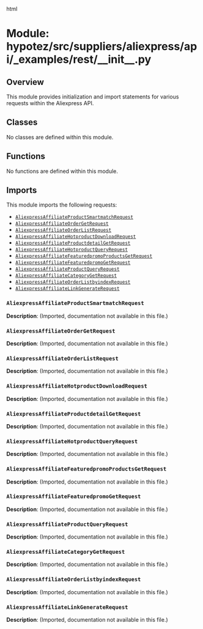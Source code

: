 html
<h1>Module: hypotez/src/suppliers/aliexpress/api/_examples/rest/__init__.py</h1>

<h2>Overview</h2>
<p>This module provides initialization and import statements for various requests within the Aliexpress API.</p>

<h2>Classes</h2>

<p>No classes are defined within this module.</p>

<h2>Functions</h2>

<p>No functions are defined within this module.</p>


<h2>Imports</h2>

<p>This module imports the following requests:</p>
<ul>
  <li><a href="#AliexpressAffiliateProductSmartmatchRequest"><code>AliexpressAffiliateProductSmartmatchRequest</code></a></li>
  <li><a href="#AliexpressAffiliateOrderGetRequest"><code>AliexpressAffiliateOrderGetRequest</code></a></li>
  <li><a href="#AliexpressAffiliateOrderListRequest"><code>AliexpressAffiliateOrderListRequest</code></a></li>
  <li><a href="#AliexpressAffiliateHotproductDownloadRequest"><code>AliexpressAffiliateHotproductDownloadRequest</code></a></li>
  <li><a href="#AliexpressAffiliateProductdetailGetRequest"><code>AliexpressAffiliateProductdetailGetRequest</code></a></li>
  <li><a href="#AliexpressAffiliateHotproductQueryRequest"><code>AliexpressAffiliateHotproductQueryRequest</code></a></li>
  <li><a href="#AliexpressAffiliateFeaturedpromoProductsGetRequest"><code>AliexpressAffiliateFeaturedpromoProductsGetRequest</code></a></li>
  <li><a href="#AliexpressAffiliateFeaturedpromoGetRequest"><code>AliexpressAffiliateFeaturedpromoGetRequest</code></a></li>
  <li><a href="#AliexpressAffiliateProductQueryRequest"><code>AliexpressAffiliateProductQueryRequest</code></a></li>
  <li><a href="#AliexpressAffiliateCategoryGetRequest"><code>AliexpressAffiliateCategoryGetRequest</code></a></li>
  <li><a href="#AliexpressAffiliateOrderListbyindexRequest"><code>AliexpressAffiliateOrderListbyindexRequest</code></a></li>
  <li><a href="#AliexpressAffiliateLinkGenerateRequest"><code>AliexpressAffiliateLinkGenerateRequest</code></a></li>
</ul>

<h3 id="AliexpressAffiliateProductSmartmatchRequest"><code>AliexpressAffiliateProductSmartmatchRequest</code></h3>
<p><strong>Description</strong>: (Imported, documentation not available in this file.)</p>


<h3 id="AliexpressAffiliateOrderGetRequest"><code>AliexpressAffiliateOrderGetRequest</code></h3>
<p><strong>Description</strong>: (Imported, documentation not available in this file.)</p>


<h3 id="AliexpressAffiliateOrderListRequest"><code>AliexpressAffiliateOrderListRequest</code></h3>
<p><strong>Description</strong>: (Imported, documentation not available in this file.)</p>


<h3 id="AliexpressAffiliateHotproductDownloadRequest"><code>AliexpressAffiliateHotproductDownloadRequest</code></h3>
<p><strong>Description</strong>: (Imported, documentation not available in this file.)</p>


<h3 id="AliexpressAffiliateProductdetailGetRequest"><code>AliexpressAffiliateProductdetailGetRequest</code></h3>
<p><strong>Description</strong>: (Imported, documentation not available in this file.)</p>


<h3 id="AliexpressAffiliateHotproductQueryRequest"><code>AliexpressAffiliateHotproductQueryRequest</code></h3>
<p><strong>Description</strong>: (Imported, documentation not available in this file.)</p>


<h3 id="AliexpressAffiliateFeaturedpromoProductsGetRequest"><code>AliexpressAffiliateFeaturedpromoProductsGetRequest</code></h3>
<p><strong>Description</strong>: (Imported, documentation not available in this file.)</p>


<h3 id="AliexpressAffiliateFeaturedpromoGetRequest"><code>AliexpressAffiliateFeaturedpromoGetRequest</code></h3>
<p><strong>Description</strong>: (Imported, documentation not available in this file.)</p>


<h3 id="AliexpressAffiliateProductQueryRequest"><code>AliexpressAffiliateProductQueryRequest</code></h3>
<p><strong>Description</strong>: (Imported, documentation not available in this file.)</p>


<h3 id="AliexpressAffiliateCategoryGetRequest"><code>AliexpressAffiliateCategoryGetRequest</code></h3>
<p><strong>Description</strong>: (Imported, documentation not available in this file.)</p>


<h3 id="AliexpressAffiliateOrderListbyindexRequest"><code>AliexpressAffiliateOrderListbyindexRequest</code></h3>
<p><strong>Description</strong>: (Imported, documentation not available in this file.)</p>


<h3 id="AliexpressAffiliateLinkGenerateRequest"><code>AliexpressAffiliateLinkGenerateRequest</code></h3>
<p><strong>Description</strong>: (Imported, documentation not available in this file.)</p>